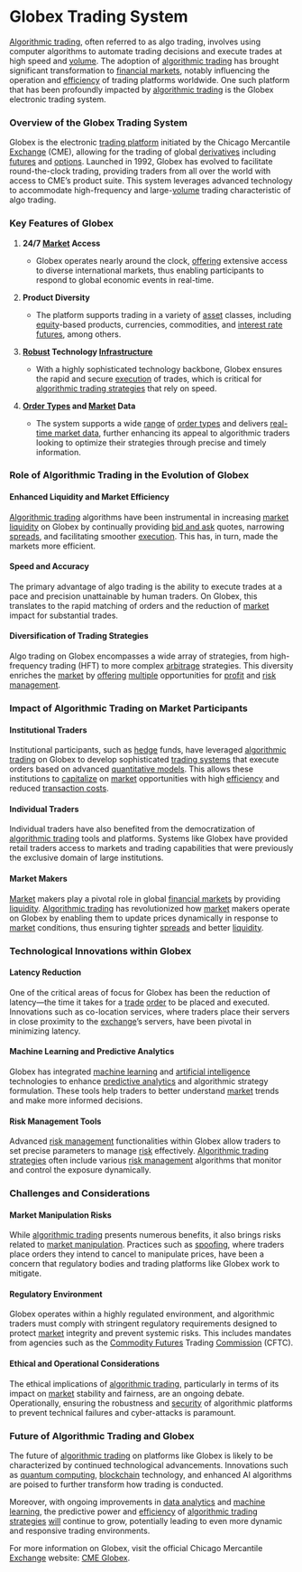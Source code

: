 # Globex Trading System

[Algorithmic trading](../a/accountability.md), often referred to as algo trading, involves using computer algorithms to automate trading decisions and execute trades at high speed and [volume](../v/volume.md). The adoption of [algorithmic trading](../a/accountability.md) has brought significant transformation to [financial markets](../f/financial_market.md), notably influencing the operation and [efficiency](../e/efficiency.md) of trading platforms worldwide. One such platform that has been profoundly impacted by [algorithmic trading](../a/accountability.md) is the Globex electronic trading system.

### Overview of the Globex Trading System 

Globex is the electronic [trading platform](../t/trading_platform.md) initiated by the Chicago Mercantile [Exchange](../e/exchange.md) (CME), allowing for the trading of global [derivatives](../d/derivatives.md) including [futures](../f/futures.md) and [options](../o/options.md). Launched in 1992, Globex has evolved to facilitate round-the-clock trading, providing traders from all over the world with access to CME’s product suite. This system leverages advanced technology to accommodate high-frequency and large-[volume](../v/volume.md) trading characteristic of algo trading.

### Key Features of Globex

1. **24/7 [Market](../m/market.md) Access**
   - Globex operates nearly around the clock, [offering](../o/offering.md) extensive access to diverse international markets, thus enabling participants to respond to global economic events in real-time.

2. **Product Diversity**
   - The platform supports trading in a variety of [asset](../a/asset.md) classes, including [equity](../e/equity.md)-based products, currencies, commodities, and [interest rate futures](../i/interest_rate_futures.md), among others.

3. **[Robust](../r/robust.md) Technology [Infrastructure](../i/infrastructure.md)**
   - With a highly sophisticated technology backbone, Globex ensures the rapid and secure [execution](../e/execution.md) of trades, which is critical for [algorithmic trading strategies](../a/algorithmic_trading_strategies.md) that rely on speed.

4. **[Order Types](../o/order_types_in_trading.md) and [Market](../m/market.md) Data**
   - The system supports a wide [range](../r/range.md) of [order types](../o/order_types_in_trading.md) and delivers [real-time market data](../r/real-time_market_data.md), further enhancing its appeal to algorithmic traders looking to optimize their strategies through precise and timely information.

### Role of Algorithmic Trading in the Evolution of Globex

#### Enhanced Liquidity and Market Efficiency
[Algorithmic trading](../a/accountability.md) algorithms have been instrumental in increasing [market](../m/market.md) [liquidity](../l/liquidity.md) on Globex by continually providing [bid and ask](../b/bid_and_ask.md) quotes, narrowing [spreads](../s/spreads.md), and facilitating smoother [execution](../e/execution.md). This has, in turn, made the markets more efficient.

#### Speed and Accuracy
The primary advantage of algo trading is the ability to execute trades at a pace and precision unattainable by human traders. On Globex, this translates to the rapid matching of orders and the reduction of [market](../m/market.md) impact for substantial trades.

#### Diversification of Trading Strategies
Algo trading on Globex encompasses a wide array of strategies, from high-frequency trading (HFT) to more complex [arbitrage](../a/arbitrage.md) strategies. This diversity enriches the [market](../m/market.md) by [offering](../o/offering.md) [multiple](../m/multiple.md) opportunities for [profit](../p/profit.md) and [risk management](../r/risk_management.md).

### Impact of Algorithmic Trading on Market Participants

#### Institutional Traders
Institutional participants, such as [hedge](../h/hedge.md) funds, have leveraged [algorithmic trading](../a/accountability.md) on Globex to develop sophisticated [trading systems](../t/trading_systems.md) that execute orders based on advanced [quantitative models](../q/quantitative_models.md). This allows these institutions to [capitalize](../c/capitalize.md) on [market](../m/market.md) opportunities with high [efficiency](../e/efficiency.md) and reduced [transaction costs](../t/transaction_costs.md).

#### Individual Traders
Individual traders have also benefited from the democratization of [algorithmic trading](../a/accountability.md) tools and platforms. Systems like Globex have provided retail traders access to markets and trading capabilities that were previously the exclusive domain of large institutions.

#### Market Makers
[Market](../m/market.md) makers play a pivotal role in global [financial markets](../f/financial_market.md) by providing [liquidity](../l/liquidity.md). [Algorithmic trading](../a/accountability.md) has revolutionized how [market](../m/market.md) makers operate on Globex by enabling them to update prices dynamically in response to [market](../m/market.md) conditions, thus ensuring tighter [spreads](../s/spreads.md) and better [liquidity](../l/liquidity.md).

### Technological Innovations within Globex

#### Latency Reduction
One of the critical areas of focus for Globex has been the reduction of latency—the time it takes for a [trade](../t/trade.md) [order](../o/order.md) to be placed and executed. Innovations such as co-location services, where traders place their servers in close proximity to the [exchange](../e/exchange.md)’s servers, have been pivotal in minimizing latency.

#### Machine Learning and Predictive Analytics
Globex has integrated [machine learning](../m/machine_learning.md) and [artificial intelligence](../a/artificial_intelligence_in_trading.md) technologies to enhance [predictive analytics](../p/predictive_analytics.md) and algorithmic strategy formulation. These tools help traders to better understand [market](../m/market.md) trends and make more informed decisions.

#### Risk Management Tools
Advanced [risk management](../r/risk_management.md) functionalities within Globex allow traders to set precise parameters to manage [risk](../r/risk.md) effectively. [Algorithmic trading strategies](../a/algorithmic_trading_strategies.md) often include various [risk management](../r/risk_management.md) algorithms that monitor and control the exposure dynamically.

### Challenges and Considerations

#### Market Manipulation Risks
While [algorithmic trading](../a/accountability.md) presents numerous benefits, it also brings risks related to [market manipulation](../m/market_manipulation.md). Practices such as [spoofing](../s/spoofing.md), where traders place orders they intend to cancel to manipulate prices, have been a concern that regulatory bodies and trading platforms like Globex work to mitigate.

#### Regulatory Environment
Globex operates within a highly regulated environment, and algorithmic traders must comply with stringent regulatory requirements designed to protect [market](../m/market.md) integrity and prevent systemic risks. This includes mandates from agencies such as the [Commodity Futures](../c/commodity_futures.md) Trading [Commission](../c/commission.md) (CFTC).

#### Ethical and Operational Considerations
The ethical implications of [algorithmic trading](../a/accountability.md), particularly in terms of its impact on [market](../m/market.md) stability and fairness, are an ongoing debate. Operationally, ensuring the robustness and [security](../s/security.md) of algorithmic platforms to prevent technical failures and cyber-attacks is paramount.

### Future of Algorithmic Trading and Globex

The future of [algorithmic trading](../a/accountability.md) on platforms like Globex is likely to be characterized by continued technological advancements. Innovations such as [quantum computing](../q/quantum_computing_in_trading.md), [blockchain](../b/blockchain_in_trading.md) technology, and enhanced AI algorithms are poised to further transform how trading is conducted. 

Moreover, with ongoing improvements in [data analytics](../d/data_analytics.md) and [machine learning](../m/machine_learning.md), the predictive power and [efficiency](../e/efficiency.md) of [algorithmic trading strategies](../a/algorithmic_trading_strategies.md) [will](../w/will.md) continue to grow, potentially leading to even more dynamic and responsive trading environments.

For more information on Globex, visit the official Chicago Mercantile [Exchange](../e/exchange.md) website: [CME Globex](https://www.cmegroup.com/globex.html).